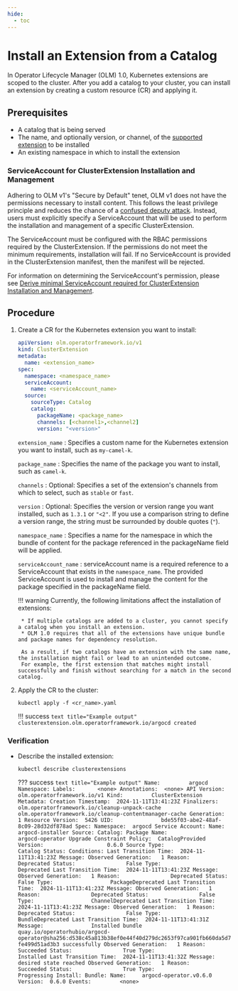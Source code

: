 ```yaml
---
hide:
  - toc
---
```


# Install an Extension from a Catalog

In Operator Lifecycle Manager (OLM) 1.0, Kubernetes extensions are scoped to the cluster.
After you add a catalog to your cluster, you can install an extension by creating a custom resource (CR) and applying it.

## Prerequisites

* A catalog that is being served
* The name, and optionally version, or channel, of the [supported extension](../project/olmv1_limitations.md) to be installed
* An existing namespace in which to install the extension

### ServiceAccount for ClusterExtension Installation and Management

Adhering to OLM v1's "Secure by Default" tenet, OLM v1 does not have the permissions
necessary to install content. This follows the least privilege principle and reduces
the chance of a [confused deputy attack](https://en.wikipedia.org/wiki/Confused_deputy_problem).
Instead, users must explicitly specify a ServiceAccount that will be used to perform the
installation and management of a specific ClusterExtension.

The ServiceAccount must be configured with the RBAC permissions required by the ClusterExtension.
If the permissions do not meet the minimum requirements, installation will fail. If no ServiceAccount
is provided in the ClusterExtension manifest, then the manifest will be rejected.

For information on determining the ServiceAccount's permission, please see [Derive minimal ServiceAccount required for ClusterExtension Installation and Management](../howto/derive-service-account.md).


## Procedure

1. Create a CR for the Kubernetes extension you want to install:

    ``` yaml title="Example CR"
    apiVersion: olm.operatorframework.io/v1
    kind: ClusterExtension
    metadata:
      name: <extension_name>
    spec:
      namespace: <namespace_name>
      serviceAccount:
        name: <serviceAccount_name>
      source:
        sourceType: Catalog
        catalog:
          packageName: <package_name>
          channels: [<channel1>,<channel2]
          version: "<version>"
    ```

     `extension_name`
     : Specifies a custom name for the Kubernetes extension you want to install, such as `my-camel-k`.

     `package_name`
     : Specifies the name of the package you want to install, such as `camel-k`.

     `channels`
     : Optional: Specifies a set of the extension's channels from which to select, such as `stable` or `fast`.

     `version`
     : Optional: Specifies the version or version range you want installed, such as `1.3.1` or `"<2"`.
     If you use a comparison string to define a version range, the string must be surrounded by double quotes (`"`).

    `namespace_name`
    : Specifies a name for the namespace in which the bundle of content for the package referenced
    in the packageName field will be applied.

    `serviceAccount_name`
    : serviceAccount name is a required reference to a ServiceAccount that exists
    in the `namespace_name`. The provided ServiceAccount is used to install and
    manage the content for the package specified in the packageName field.

    !!! warning
        Currently, the following limitations affect the installation of extensions:

        * If multiple catalogs are added to a cluster, you cannot specify a catalog when you install an extension.
        * OLM 1.0 requires that all of the extensions have unique bundle and package names for dependency resolution.

        As a result, if two catalogs have an extension with the same name, the installation might fail or lead to an unintended outcome.
        For example, the first extension that matches might install successfully and finish without searching for a match in the second catalog.

2. Apply the CR to the cluster:

    ``` terminal
    kubectl apply -f <cr_name>.yaml
    ```

    !!! success
        ``` text title="Example output"
        clusterextension.olm.operatorframework.io/argocd created
        ```

### Verification

* Describe the installed extension:

    ``` terminal
    kubectl describe clusterextensions
    ```

    ??? success
        ``` text title="Example output"
        Name:         argocd
        Namespace:
        Labels:       <none>
        Annotations:  <none>
        API Version:  olm.operatorframework.io/v1
        Kind:         ClusterExtension
        Metadata:
          Creation Timestamp:  2024-11-11T13:41:23Z
          Finalizers:
            olm.operatorframework.io/cleanup-unpack-cache
            olm.operatorframework.io/cleanup-contentmanager-cache
          Generation:        1
          Resource Version:  5426
          UID:               bde55f03-abe2-48af-8c09-28d32df878ad
        Spec:
          Namespace:  argocd
          Service Account:
            Name:  argocd-installer
          Source:
            Catalog:
              Package Name:               argocd-operator
              Upgrade Constraint Policy:  CatalogProvided
              Version:                    0.6.0
            Source Type:                  Catalog
        Status:
          Conditions:
            Last Transition Time:  2024-11-11T13:41:23Z
            Message:
            Observed Generation:   1
            Reason:                Deprecated
            Status:                False
            Type:                  Deprecated
            Last Transition Time:  2024-11-11T13:41:23Z
            Message:
            Observed Generation:   1
            Reason:                Deprecated
            Status:                False
            Type:                  PackageDeprecated
            Last Transition Time:  2024-11-11T13:41:23Z
            Message:
            Observed Generation:   1
            Reason:                Deprecated
            Status:                False
            Type:                  ChannelDeprecated
            Last Transition Time:  2024-11-11T13:41:23Z
            Message:
            Observed Generation:   1
            Reason:                Deprecated
            Status:                False
            Type:                  BundleDeprecated
            Last Transition Time:  2024-11-11T13:41:31Z
            Message:               Installed bundle quay.io/operatorhubio/argocd-operator@sha256:d538c45a813b38ef0e44f40d279dc2653f97ca901fb660da5d7fe499d51ad3b3 successfully
            Observed Generation:   1
            Reason:                Succeeded
            Status:                True
            Type:                  Installed
            Last Transition Time:  2024-11-11T13:41:32Z
            Message:               desired state reached
            Observed Generation:   1
            Reason:                Succeeded
            Status:                True
            Type:                  Progressing
          Install:
            Bundle:
              Name:     argocd-operator.v0.6.0
              Version:  0.6.0
        Events:         <none>
        ```
